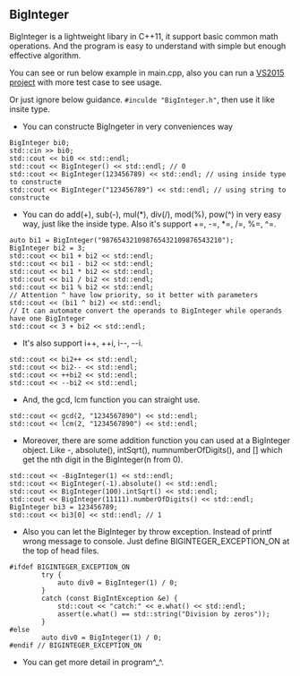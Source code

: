 ## BigInteger

BigInteger is a lightweight libary in C++11, it support basic common math operations. And the program is easy to understand with simple but enough effective algorithm.

You can see or run below example in main.cpp, also you can run a [VS2015 project](https://github.com/llgithubll/Cpp_toys/tree/master/BigInteger) with more test case to see usage.

Or just ignore below guidance.  `#inculde "BigInteger.h"`, then use it like insite type.

* You can constructe BigIngeter in very conveniences way
```
BigInteger bi0;
std::cin >> bi0;
std::cout << bi0 << std::endl;
std::cout << BigInteger() << std::endl; // 0
std::cout << BigInteger(123456789) << std::endl; // using inside type to constructe
std::cout << BigInteger("123456789") << std::endl; // using string to constructe
```
* You can do add(+), sub(-), mul(\*), div(/), mod(%), pow(^) in very easy way, just like the inside type. Also it's support +=, -=, \*=, /=, %=, ^=.
```
auto bi1 = BigInteger("987654321098765432109876543210");
BigInteger bi2 = 3;
std::cout << bi1 + bi2 << std::endl;
std::cout << bi1 - bi2 << std::endl;
std::cout << bi1 * bi2 << std::endl;
std::cout << bi1 / bi2 << std::endl;
std::cout << bi1 % bi2 << std::endl;
// Attention ^ have low priority, so it better with parameters
std::cout << (bi1 ^ bi2) << std::endl;
// It can automate convert the operands to BigInteger while operands have one BigInteger
std::cout << 3 + bi2 << std::endl;
```
* It's also support i++, ++i, i--, --i.
```
std::cout << bi2++ << std::endl;
std::cout << bi2-- << std::endl;
std::cout << ++bi2 << std::endl;
std::cout << --bi2 << std::endl;
```
* And, the gcd, lcm function you can straight use.
```
std::cout << gcd(2, "1234567890") << std::endl;
std::cout << lcm(2, "1234567890") << std::endl;
```
* Moreover, there are some addition function you can used at a BigInteger object. Like -, absolute(), intSqrt(), numnumberOfDigits(), and [] which get the nth digit in the BigInteger(n from 0).
```
std::cout << -BigInteger(1) << std::endl;
std::cout << BigInteger(-1).absolute() << std::endl;
std::cout << BigInteger(100).intSqrt() << std::endl;
std::cout << BigInteger(11111).numberOfDigits() << std::endl;
BigInteger bi3 = 123456789;
std::cout << bi3[0] << std::endl; // 1
```
* Also you can let the BigInteger by throw exception. Instead of printf wrong message to console. Just define BIGINTEGER_EXCEPTION_ON at the top of head files.
```
#ifdef BIGINTEGER_EXCEPTION_ON
		try {
			auto div0 = BigInteger(1) / 0;
		}
		catch (const BigIntException &e) {
			std::cout << "catch:" << e.what() << std::endl;
			assert(e.what() == std::string("Division by zeros"));
		}
#else
		auto div0 = BigInteger(1) / 0;
#endif // BIGINTEGER_EXCEPTION_ON
```
* You can get more detail in program^_^.

